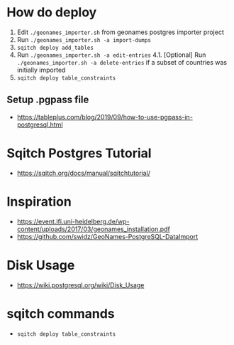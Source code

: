 # How do deploy
1. Edit `./geonames_importer.sh` from geonames postgres importer project
2. Run `./geonames_importer.sh -a import-dumps`
3. `sqitch deploy add_tables`
4. Run `./geonames_importer.sh -a edit-entries`
4.1. [Optional] Run `./geonames_importer.sh -a delete-entries` if a subset of countries was initially imported
5. `sqitch deploy table_constraints`



## Setup .pgpass file
- https://tableplus.com/blog/2019/09/how-to-use-pgpass-in-postgresql.html

# Sqitch Postgres Tutorial
- https://sqitch.org/docs/manual/sqitchtutorial/

# Inspiration
- https://event.ifi.uni-heidelberg.de/wp-content/uploads/2017/03/geonames_installation.pdf
- https://github.com/swidz/GeoNames-PostgreSQL-DataImport

# Disk Usage
- https://wiki.postgresql.org/wiki/Disk_Usage

# sqitch commands
- `sqitch deploy table_constraints`